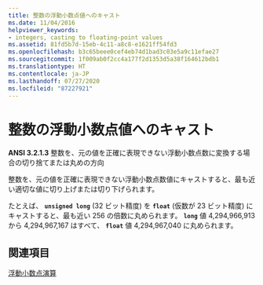 ```yaml
---
title: 整数の浮動小数点値へのキャスト
ms.date: 11/04/2016
helpviewer_keywords:
- integers, casting to floating-point values
ms.assetid: 81fd5b7d-15eb-4c11-a8c8-e1621ff54fd3
ms.openlocfilehash: b3c65beee0cef4eb74d1bad3c03e5a9c11efae27
ms.sourcegitcommit: 1f009ab0f2cc4a177f2d1353d5a38f164612bdb1
ms.translationtype: HT
ms.contentlocale: ja-JP
ms.lasthandoff: 07/27/2020
ms.locfileid: "87227921"
---
```

# <a name="casting-integers-to-floating-point-values"></a>整数の浮動小数点値へのキャスト

**ANSI 3.2.1.3** 整数を、元の値を正確に表現できない浮動小数点数に変換する場合の切り捨てまたは丸めの方向

整数を、元の値を正確に表現できない浮動小数点数値にキャストすると、最も近い適切な値に切り上げまたは切り下げられます。

たとえば、 **`unsigned long`** (32 ビット精度) を **`float`** (仮数が 23 ビット精度) にキャストすると、最も近い 256 の倍数に丸められます。 **`long`** 値 4,294,966,913 から 4,294,967,167 はすべて、 **`float`** 値 4,294,967,040 に丸められます。

## <a name="see-also"></a>関連項目

[浮動小数点演算](../c-language/floating-point-math.md)
